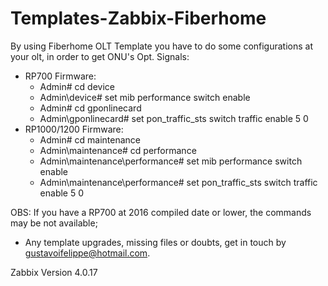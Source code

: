 # Templates-Zabbix-Fiberhome

By using Fiberhome OLT Template you have to do some configurations at your olt, in order to get ONU's Opt. Signals:

  - RP700 Firmware:
    - Admin# cd device
    - Admin\device# set mib performance switch enable
    - Admin# cd gponlinecard
    - Admin\gponlinecard# set pon_traffic_sts switch traffic enable 5 0
  - RP1000/1200 Firmware:
    - Admin# cd maintenance
    - Admin\maintenance# cd performance
    - Admin\maintenance\performance# set mib performance switch enable
    - Admin\maintenance\performance# set pon_traffic_sts switch traffic enable 5 0
    
OBS: If you have a RP700 at 2016 compiled date or lower, the commands may be not available;

- Any template upgrades, missing files or doubts, get in touch by gustavoifelippe@hotmail.com.

Zabbix Version 4.0.17
    
